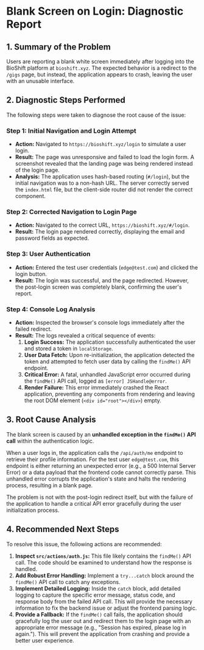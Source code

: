 # Blank Screen on Login: Diagnostic Report

## 1. Summary of the Problem

Users are reporting a blank white screen immediately after logging into the BioShift platform at `bioshift.xyz`. The expected behavior is a redirect to the `/gigs` page, but instead, the application appears to crash, leaving the user with an unusable interface.

## 2. Diagnostic Steps Performed

The following steps were taken to diagnose the root cause of the issue:

### Step 1: Initial Navigation and Login Attempt

*   **Action:** Navigated to `https://bioshift.xyz/login` to simulate a user login.
*   **Result:** The page was unresponsive and failed to load the login form. A screenshot revealed that the landing page was being rendered instead of the login page.
*   **Analysis:** The application uses hash-based routing (`#/login`), but the initial navigation was to a non-hash URL. The server correctly served the `index.html` file, but the client-side router did not render the correct component.

### Step 2: Corrected Navigation to Login Page

*   **Action:** Navigated to the correct URL, `https://bioshift.xyz/#/login`.
*   **Result:** The login page rendered correctly, displaying the email and password fields as expected.

### Step 3: User Authentication

*   **Action:** Entered the test user credentials (`edge@test.com`) and clicked the login button.
*   **Result:** The login was successful, and the page redirected. However, the post-login screen was completely blank, confirming the user's report.

### Step 4: Console Log Analysis

*   **Action:** Inspected the browser's console logs immediately after the failed redirect.
*   **Result:** The logs revealed a critical sequence of events:
    1.  **Login Success:** The application successfully authenticated the user and stored a token in `localStorage`.
    2.  **User Data Fetch:** Upon re-initialization, the application detected the token and attempted to fetch user data by calling the `findMe()` API endpoint.
    3.  **Critical Error:** A fatal, unhandled JavaScript error occurred during the `findMe()` API call, logged as `[error] JSHandle@error`.
    4.  **Render Failure:** This error immediately crashed the React application, preventing any components from rendering and leaving the root DOM element (`<div id="root"></div>`) empty.

## 3. Root Cause Analysis

The blank screen is caused by an **unhandled exception in the `findMe()` API call** within the authentication logic.

When a user logs in, the application calls the `/api/auth/me` endpoint to retrieve their profile information. For the test user `edge@test.com`, this endpoint is either returning an unexpected error (e.g., a 500 Internal Server Error) or a data payload that the frontend code cannot correctly parse. This unhandled error corrupts the application's state and halts the rendering process, resulting in a blank page.

The problem is not with the post-login redirect itself, but with the failure of the application to handle a critical API error gracefully during the user initialization process.

## 4. Recommended Next Steps

To resolve this issue, the following actions are recommended:

1.  **Inspect `src/actions/auth.js`:** This file likely contains the `findMe()` API call. The code should be examined to understand how the response is handled.
2.  **Add Robust Error Handling:** Implement a `try...catch` block around the `findMe()` API call to catch any exceptions.
3.  **Implement Detailed Logging:** Inside the `catch` block, add detailed logging to capture the specific error message, status code, and response body from the failed API call. This will provide the necessary information to fix the backend issue or adjust the frontend parsing logic.
4.  **Provide a Fallback:** If the `findMe()` call fails, the application should gracefully log the user out and redirect them to the login page with an appropriate error message (e.g., "Session has expired, please log in again."). This will prevent the application from crashing and provide a better user experience.